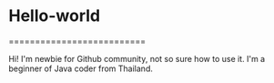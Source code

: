 # Hello-world
==========================

Hi! I'm newbie for Github community, not so sure how to use it.
I'm a beginner of Java coder from Thailand.


